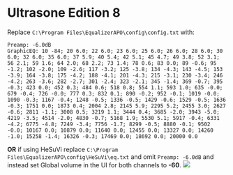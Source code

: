 # Ultrasone Edition 8
Replace `C:\Program Files\EqualizerAPO\config\config.txt` with:
```
Preamp: -6.0dB
GraphicEQ: 10 -84; 20 6.0; 22 6.0; 23 6.0; 25 6.0; 26 6.0; 28 6.0; 30 6.0; 32 6.0; 35 6.0; 37 5.9; 40 5.4; 42 5.1; 45 4.7; 49 3.8; 52 3.1; 56 2.1; 59 1.6; 64 2.0; 68 2.2; 73 1.4; 78 0.6; 83 0.0; 89 -0.6; 95 -1.2; 102 -2.0; 109 -2.6; 117 -3.2; 125 -3.8; 134 -4.3; 143 -4.5; 153 -3.9; 164 -3.8; 175 -4.2; 188 -4.1; 201 -4.3; 215 -3.1; 230 -3.4; 246 -4.2; 263 -3.6; 282 -2.7; 301 -2.4; 323 -2.1; 345 -1.4; 369 -0.7; 395 -0.3; 423 0.0; 452 0.3; 484 0.6; 518 0.8; 554 1.1; 593 1.0; 635 -0.0; 679 -0.4; 726 -0.0; 777 0.3; 832 0.1; 890 -0.2; 952 -0.1; 1019 -0.0; 1090 -0.3; 1167 -0.4; 1248 -0.5; 1336 -0.5; 1429 -0.6; 1529 -0.5; 1636 -0.3; 1751 0.0; 1873 0.4; 2004 2.8; 2145 5.9; 2295 5.2; 2455 3.0; 2627 -0.6; 2811 -1.1; 3008 0.5; 3219 1.1; 3444 0.4; 3685 -2.0; 3943 -5.0; 4219 -3.5; 4514 -2.0; 4830 -0.7; 5168 1.9; 5530 5.1; 5917 -0.4; 6331 -4.2; 6775 -4.8; 7249 -3.4; 7756 -1.7; 8299 -0.5; 8880 -0.1; 9502 -0.0; 10167 0.0; 10879 0.0; 11640 0.0; 12455 0.0; 13327 0.0; 14260 -1.0; 15258 -1.4; 16326 -0.3; 17469 0.0; 18692 0.0; 20000 0.0
```
**OR** if using HeSuVi replace `C:\Program Files\EqualizerAPO\config\HeSuVi\eq.txt` and omit `Preamp: -6.0dB` and instead set Global volume in the UI for both channels to **-60**.
![](https://raw.githubusercontent.com/jaakkopasanen/AutoEq/master/results/SBAF-Serious/headphoncecom/onear/Ultrasone%20Edition%208/Ultrasone%20Edition%208.png)
